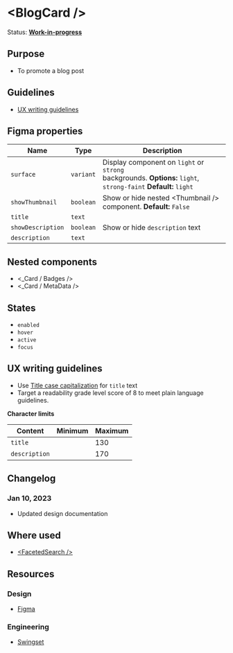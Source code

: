 # \<BlogCard />

Status: **[Work-in-progress](/guides/can-i-use#work-in-progress)**

## Purpose

- To promote a blog post

## Guidelines

- [UX writing guidelines](#ux-writing-guidelines)

## Figma properties

| Name              | Type      | Description                                                                                                     |
| ----------------- | --------- | --------------------------------------------------------------------------------------------------------------- |
| `surface`         | `variant` | Display component on `light` or `strong` backgrounds. **Options:** `light`, `strong-faint` **Default:** `light` |
| `showThumbnail`   | `boolean` | Show or hide nested \<Thumbnail /> component. **Default:** `False`                                              |
| `title`           | `text`    |                                                                                                                 |
| `showDescription` | `boolean` | Show or hide `description` text                                                                                 |
| `description`     | `text`    |                                                                                                                 |

## Nested components

- \<\_Card / Badges />
- \<\_Card / MetaData />

## States

- `enabled`
- `hover`
- `active`
- `focus`

## UX writing guidelines

- Use [Title case capitalization](https://apastyle.apa.org/style-grammar-guidelines/capitalization/title-case) for `title` text
- Target a readability grade level score of 8 to meet plain language guidelines.

**Character limits**

| Content       | Minimum | Maximum |
| ------------- | ------- | ------- |
| `title`       |         | 130     |
| `description` |         | 170     |

## Changelog

### Jan 10, 2023

- Updated design documentation

## Where used

- [\<FacetedSearch />](/components/faceted-search)

## Resources

### Design

- [Figma](https://www.figma.com/file/7cYgDM618stjYUHDqAfRec/Components?node-id=1177%3A4800)

### Engineering

- [Swingset](https://react-components.vercel.app/components/card)
